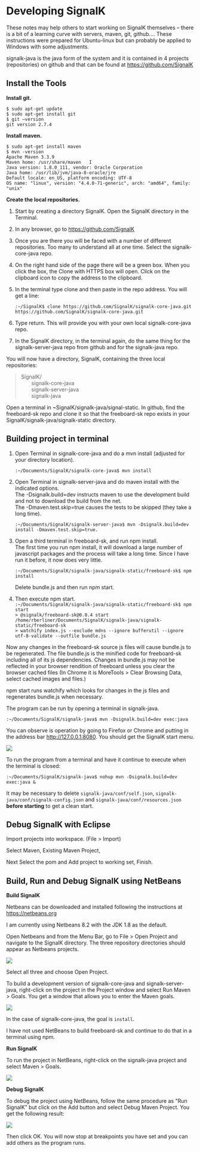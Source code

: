 # Developing SignalK 

These notes may help others to start working on SignalK themselves – there is a bit of a learning curve with servers, maven, git, github.... These instructions were prepared for Ubuntu-linux but can probably be applied to Windows with some adjustments.

signalk-java is the java form of the system and it is contained in 4 projects (repositories) on github and that can be found at https://github.com/SignalK

## Install the Tools 


**Install git.**  
```
$ sudo apt-get update  
$ sudo apt-get install git
$ git –version  
git version 2.7.4  
```


**Install maven.**  
```
$ sudo apt-get install maven  
$ mvn -version
Apache Maven 3.3.9   
Maven home: /usr/share/maven   I
Java version: 1.8.0_111, vendor: Oracle Corporation   
Java home: /usr/lib/jvm/java-8-oracle/jre   
Default locale: en_US, platform encoding: UTF-8   
OS name: "linux", version: "4.4.0-71-generic", arch: "amd64", family: "unix"  
```

**Create the local repositories.**

1. Start by creating a directory SignalK. Open the SignalK directory in the Terminal.  
2. In any browser, go to https://github.com/SignalK  
3. Once you are there you will be faced with a number of different repositories. Too many to understand all at one time. Select the signalk-core-java repo.
4. On the right hand side of the page there will be a green box. When you click the box, the Clone with HTTPS box will open. Click on the clipboard icon to copy the address to the clipboard.
5. In the terminal type clone and then paste in the repo address. You will get a line:
    
    ```
    :~/SignalK$ clone https://github.com/SignalK/signalk-core-java.git https://github.com/SignalK/signalk-core-java.git
    ```
    
6. Type return. This will provide you with your own local signalk-core-java repo. 
7. In the SignalK directory, in the terminal again, do the same thing for the signalk-server-java repo from github and for the signalk-java repo.

You will now have a directory, SignalK, containing the three local repositories:
    
>SignalK/  
>&nbsp;&nbsp;&nbsp;&nbsp;&nbsp;&nbsp; signalk-core-java  
>&nbsp;&nbsp;&nbsp;&nbsp;&nbsp;&nbsp; signalk-server-java  
>&nbsp;&nbsp;&nbsp;&nbsp;&nbsp;&nbsp; signalk-java  
    
Open a terminal in ~SignalK/signalk-java/signal-static. In github, find the freeboard-sk repo and clone it so that the freeboard-sk repo exists in your SignalK/signalk-java/signalk-static directory.

## Building project in terminal  
  
1. Open Terminal in signalk-core-java and do a mvn install (adjusted for your directory location).  
  
    ```
    :~/Documents/SignalK/signalk-core-java$ mvn install      
    ```  
  
2. Open Terminal in signalk-server-java and do maven install with the indicated options.  
The -Dsignalk.build=dev instructs maven to use the development build and not to download the build from the net.  
The -Dmaven.test.skip=true causes the tests to be skipped (they take a long time).  
    ```
    :~/Documents/SignalK/signalk-server-java$ mvn -Dsignalk.build=dev install -Dmaven.test.skip=true.  
    ```  
3. Open a third terminal in freeboard-sk, and run npm install.  
The first time you run npm install, it will download a large number of javascript packages and the process will take a long time. Since I have run it before, it now does very little.
    
    ```
    :~/Documents/SignalK/signalk-java/signalk-static/freeboard-sk$ npm install  
    ```
    
     Delete bundle.js and then run npm start.   
    

4. Then execute npm start.  
```:~/Documents/SignalK/signalk-java/signalk-static/freeboard-sk$ npm start```  
```> @signalk/freeboard-sk@0.0.4 start /home/rberliner/Documents/SignalK/signalk-java/signalk-static/freeboard-sk```  
```> watchify index.js --exclude mdns --ignore bufferutil --ignore utf-8-validate --outfile bundle.js```  
  
Now any changes in the freeboard-sk source js files will cause  bundle.js to be regenerated. The file bundle.js is the minified code for freeboard-sk including all of its js dependencies. Changes in bundle.js may not be reflected in your browser rendition of freeboard unless you clear the browser cached files (In Chrome it is MoreTools > Clear Browsing Data, select cached images and files.)  
  
npm start runs watchify which looks for changes in the js files and regenerates bundle.js when necessary.  
  
The program can be run by opening a terminal in signalk-java.  
  
```:~/Documents/SignalK/signalk-java$ mvn -Dsignalk.build=dev exec:java```  
  
You can observe is operation by going to Firefox or Chrome and putting in the address bar http://127.0.0.1:8080. You should get the SignalK start menu.  
  
<a href="" target="_blank"><img src="SignalKStartMenu.png"/></a>

To run the program from a terminal and have it continue to execute when the terminal is closed:  
  
```:~/Documents/SignalK/signalk-java$ nohup mvn -Dsignalk.build=dev exec:java &```  
  
It may be necessary to delete ```signalk-java/conf/self.json```, ```signalk-java/conf/signalk-config.json``` and 
```signalk-java/conf/resources.json``` **before starting**  to get a clean start.  

## Debug SignalK with Eclipse  
  
Import projects into workspace. (File > Import)  
  
Select Maven, Existing Maven Project,  
  
Next Select the pom and Add project to working set, Finish.  

## Build, Run and Debug SignalK using NetBeans  

**Build SignalK**

Netbeans can be downloaded and installed following the instructions at https://netbeans.org  

I am currently using Netbeans 8.2 with the JDK 1.8 as the default.

Open Netbeans and from the Menu Bar, go to File > Open Project and navigate to the SignalK directory. The three repository directories should appear as Netbeans projects.   

<a href="" target="_blank"><img src="OpenProject.png"/></a>

Select all three and choose Open Project.  

To build a development version of signalk-core-java and signalk-server-java, right-click on the project in the Project window and select Run Maven > Goals. You get a window that allows you to enter the Maven goals. 

<a href="" target="_blank"><img src="RunMaven.png"/></a>  

In the case of signalk-core-java, the goal is ```install```.  

I have not used NetBeans to build freeboard-sk and continue to do that in a terminal using npm.

**Run SignalK**

To run the project in NetBeans, right-click on the signalk-java project and select Maven > Goals.

<a href="" target="_blank"><img src="RunSignalk.png"/></a>  

**Debug SignalK**

To debug the project using NetBeans, follow the same procedure as "Run SignalK" but click on the Add button and select Debug Maven Project. You get the following result:

<a href="" target="_blank"><img src="DebugSignalk.png"/></a>  

Then click OK. You will now stop at breakpoints you have set and you can add others as the program runs.



